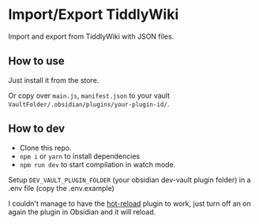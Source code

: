 # Import/Export TiddlyWiki 

Import and export from TiddlyWiki with JSON files.

## How to use

Just install it from the store.

Or copy over `main.js`, `manifest.json` to your vault `VaultFolder/.obsidian/plugins/your-plugin-id/`.

## How to dev

- Clone this repo.
- `npm i` or `yarn` to install dependencies
- `npm run dev` to start compilation in watch mode.

Setup `DEV_VAULT_PLUGIN_FOLDER` (your obsidian dev-vault plugin folder) in a .env file (copy the .env.example)

I couldn't manage to have the [hot-reload](https://github.com/pjeby/hot-reload) plugin to work, just turn off an on again the plugin in Obsidian and it will reload.


